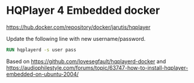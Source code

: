 # HQPlayer 4 Embedded docker

https://hub.docker.com/repository/docker/jarutis/hqplayer

Update the following line with new username/password.

``` dockerfile
RUN hqplayerd -s user pass
```

Based on https://github.com/lovesegfault/hqplayerd-docker and https://audiophilestyle.com/forums/topic/63747-how-to-install-hqplayer-embedded-on-ubuntu-2004/

